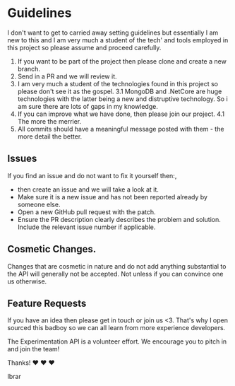 # Guidelines

I don't want to get to carried away setting guidelines but essentially I am new to this and I am very much a student of the tech' 
and tools employed in this project so please assume and proceed carefully. 

1. If you want to be part of the project then please clone and create a new branch.
2. Send in a PR and we will review it.
3. I am very much a student of the technologies found in this project so please don't see it as the gospel.
3.1 MongoDB and .NetCore are huge technologies with the latter being a new and distruptive technology. So i am sure there are lots of 
gaps in my knowledge.
4. If you can improve what we have done, then please join our project. 
4.1 The more the merrier.
5. All commits should have a meaningful message posted with them - the more detail the better.

## Issues

If you find an issue and do not want to fix it yourself then:, 

* then create an issue and we will take a look at it. 
* Make sure it is a new issue and has not been reported already by someone else.
* Open a new GitHub pull request with the patch.
* Ensure the PR description clearly describes the problem and solution. Include the relevant issue number if applicable.

## Cosmetic Changes.

Changes that are cosmetic in nature and do not add anything substantial to the API will generally not be accepted. Not unless 
if you can convince one us otherwise.

## Feature Requests

If you have an idea then please get in touch or join us <3. That's why I open sourced this badboy so we can all learn from more experience
developers.

The Experimentation API is a volunteer effort. We encourage you to pitch in and join the team!

Thanks! ❤️ ❤️ ❤️

Ibrar
